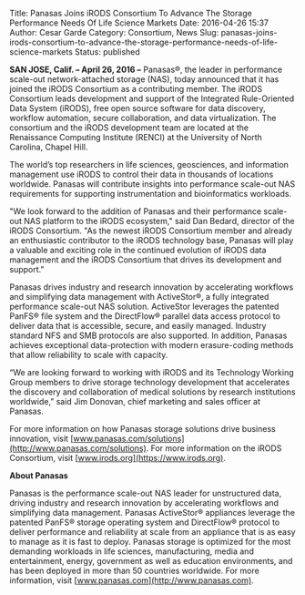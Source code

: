 Title: Panasas Joins iRODS Consortium To Advance The Storage Performance Needs Of Life Science Markets
Date: 2016-04-26 15:37
Author: Cesar Garde
Category: Consortium, News
Slug: panasas-joins-irods-consortium-to-advance-the-storage-performance-needs-of-life-science-markets
Status: published

**SAN JOSE, Calif. – April 26, 2016 –** Panasas®, the leader in
performance scale-out network-attached storage (NAS), today announced
that it has joined the iRODS Consortium as a contributing member. The
iRODS Consortium leads development and support of the Integrated
Rule-Oriented Data System (iRODS), free open source software for data
discovery, workflow automation, secure collaboration, and data
virtualization. The consortium and the iRODS development team are
located at the Renaissance Computing Institute (RENCI) at the University
of North Carolina, Chapel Hill.

<!--more-->

The world’s top researchers in life sciences, geosciences, and
information management use iRODS to control their data in thousands of
locations worldwide. Panasas will contribute insights into performance
scale-out NAS requirements for supporting instrumentation and
bioinformatics workloads.

"We look forward to the addition of Panasas and their performance
scale-out NAS platform to the iRODS ecosystem," said Dan Bedard,
director of the iRODS Consortium. "As the newest iRODS Consortium member
and already an enthusiastic contributor to the iRODS technology base,
Panasas will play a valuable and exciting role in the continued
evolution of iRODS data management and the iRODS Consortium that drives
its development and support."

Panasas drives industry and research innovation by accelerating
workflows and simplifying data management with ActiveStor®, a fully
integrated performance scale-out NAS solution. ActiveStor leverages the
patented PanFS® file system and the DirectFlow® parallel data access
protocol to deliver data that is accessible, secure, and easily managed.
Industry standard NFS and SMB protocols are also supported. In addition,
Panasas achieves exceptional data-protection with modern erasure-coding
methods that allow reliability to scale with capacity.

“We are looking forward to working with iRODS and its Technology Working
Group members to drive storage technology development that accelerates
the discovery and collaboration of medical solutions by research
institutions worldwide,” said Jim Donovan, chief marketing and sales
officer at Panasas.

For more information on how Panasas storage solutions drive business
innovation, visit
[www.panasas.com/solutions](http://www.panasas.com/solutions). For more
information on the iRODS Consortium, visit
[www.irods.org](https://www.irods.org).

**About Panasas**

Panasas is the performance scale-out NAS leader for unstructured data,
driving industry and research innovation by accelerating workflows and
simplifying data management. Panasas ActiveStor® appliances leverage the
patented PanFS® storage operating system and DirectFlow® protocol to
deliver performance and reliability at scale from an appliance that is
as easy to manage as it is fast to deploy. Panasas storage is optimized
for the most demanding workloads in life sciences, manufacturing, media
and entertainment, energy, government as well as education environments,
and has been deployed in more than 50 countries worldwide. For more
information, visit [www.panasas.com](http://www.panasas.com).

